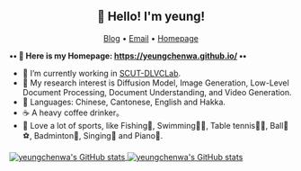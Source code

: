 <h2 align="center">👋 Hello! I'm yeung! </h2>
<p align="center">
  <a href="https://www.zhihu.com/people/young-40-31">Blog</a> •
  <a href="eezhyang@gmail.com">Email</a> •
  <a href="https://yeungchenwa.github.io">Homepage</a>
</p>

**•• 📖 Here is my Homepage: https://yeungchenwa.github.io/ ••**  

- 🔭 I’m currently working in [SCUT-DLVCLab](https://github.com/HCIILAB).
- 🌱 My research interest is Diffusion Model, Image Generation, Low-Level Document Processing, Document Understanding, and Video Generation.
- 👤 Languages: Chinese, Cantonese, English and Hakka.
- ☕️ A heavy coffee drinker。
- 🏈 Love a lot of sports, like Fishing🎣, Swimming🏊‍♂️, Table tennis🎱🏓, Ball🏀⚽️, Badminton🏸, Singing🎤 and Piano🎹.

<div>
<a href="https://github.com/anuraghazra/github-readme-stats#gh-light-mode-only">
<img align="center" src="https://github-readme-stats.vercel.app/api?username=yeungchenwa&count_private=true&show_icons=true" alt="yeungchenwa's GitHub stats" />
<!-- <img align="center" src="https://github-readme-stats.vercel.app/api/top-langs/?username=yeungchenwa&show_icons=true&layout=compact" /> -->
</a>
<a href="https://github.com/anuraghazra/github-readme-stats#gh-dark-mode-only">
<img align="center" src="https://github-readme-stats.vercel.app/api?username=yeungchenwa&count_private=true&show_icons=true&theme=radical" alt="yeungchenwa's GitHub stats" />
<!-- <img align="center" src="https://github-readme-stats.vercel.app/api/top-langs/?username=yeungchenwa&show_icons=true&theme=radical&layout=compact" /> -->
</a>
</div>
